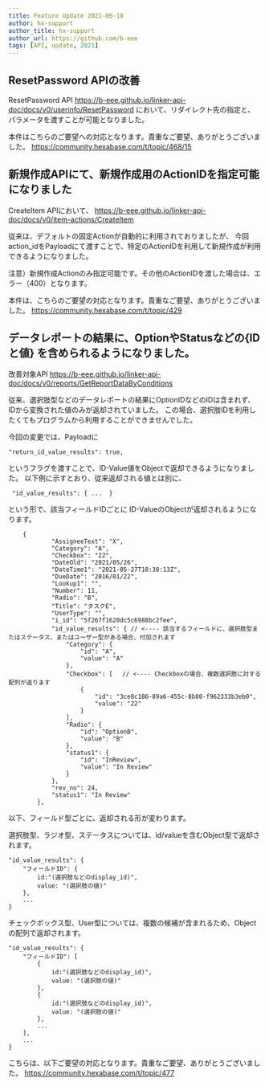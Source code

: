 ```yaml
---
title: Feature Update 2021-06-18
author: hx-support
author_title: hx-support
author_url: https://github.com/b-eee
tags: [API, update, 2021]
---
```


## ResetPassword APIの改善

ResetPassword API
https://b-eee.github.io/linker-api-doc/docs/v0/userinfo/ResetPassword
において、リダイレクト先の指定と、パラメータを渡すことが可能となりました。

本件はこちらのご要望への対応となります。貴重なご要望、ありがとうございました。
https://community.hexabase.com/t/topic/468/15



## 新規作成APIにて、新規作成用のActionIDを指定可能になりました

CreateItem APIにおいて、
https://b-eee.github.io/linker-api-doc/docs/v0/item-actions/CreateItem

従来は、デフォルトの固定Actionが自動的に利用されておりましたが、
今回action_idをPayloadにて渡すことで、特定のActionIDを利用して新規作成が利用できるようになりました。

注意）新規作成Actionのみ指定可能です。その他のActionIDを渡した場合は、エラー（400）となります。

本件は、こちらのご要望の対応となります。貴重なご要望、ありがとうございました。
https://community.hexabase.com/t/topic/429


## データレポートの結果に、OptionやStatusなどの{IDと値} を含められるようになりました。

改善対象API
https://b-eee.github.io/linker-api-doc/docs/v0/reports/GetReportDataByConditions

従来、選択肢型などのデータレポートの結果にOptionIDなどのIDは含まれず、IDから変換された値のみが返却されていました。
この場合、選択肢IDを利用したくてもプログラムから利用することができませんでした。

今回の変更では、Payloadに
```
"return_id_value_results": true,
```
というフラグを渡すことで、ID-Value値をObjectで返却できるようになりました。
以下例に示すとおり、従来返却される値とは別に、
```
 "id_value_results": { ...  } 
```
という形で、該当フィールドIDごとに ID-ValueのObjectが返却されるようになります。

```
    {
            "AssigneeText": "X",
            "Category": "A",
            "Checkbox": "22",
            "DateOld": "2021/05/26",
            "DateTime1": "2021-05-27T18:38:13Z",
            "DueDate": "2016/01/22",
            "Lookup1": "",
            "Number": 11,
            "Radio": "B",
            "Title": "タスクE",
            "UserType": "",
            "i_id": "5f267f1628dc5c6988bc2fee",
            "id_value_results": { // <---- 該当するフィールドに、選択肢型またはステータス、またはユーザー型がある場合、付加されます
                "Category": {
                    "id": "A",
                    "value": "A"
                },
                "Checkbox": [　 // <---- Checkboxの場合、複数選択肢に対する配列が返ります
                    {
                        "id": "3ce8c186-89a6-455c-8b80-f962333b3eb0",
                        "value": "22"
                    }
                ],
                "Radio": {
                    "id": "OptionB",
                    "value": "B"
                },
                "status1": {
                    "id": "InReview",
                    "value": "In Review"
                }
            },
            "rev_no": 24,
            "status1": "In Review"
        },
```

以下、フィールド型ごとに、返却される形が変わります。

選択肢型、ラジオ型、ステータスについては、id/valueを含むObject型で返却されます。
```
"id_value_results": { 
    "フィールドID": {
        id:"(選択肢などのdisplay_id)",
        value: "(選択肢の値)"
    },
    ...
}
```
チェックボックス型、User型については、複数の候補が含まれるため、Objectの配列で返却されます。
```
"id_value_results": { 
    "フィールドID": [
        {
            id:"(選択肢などのdisplay_id)",
            value: "(選択肢の値)"
        },
        {
            id:"(選択肢などのdisplay_id)",
            value: "(選択肢の値)"
        },
        ...
    ],
    ...
}
```

こちらは、以下ご要望の対応となります。貴重なご要望、ありがとうございました。
https://community.hexabase.com/t/topic/477